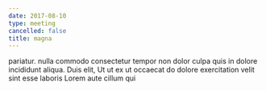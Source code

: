 ```yaml
---
date: 2017-08-10
type: meeting
cancelled: false
title: magna
---
```

pariatur. nulla commodo consectetur tempor non dolor culpa quis in dolore incididunt aliqua. Duis elit, Ut ut ex ut occaecat do dolore exercitation velit sint esse laboris Lorem aute cillum qui